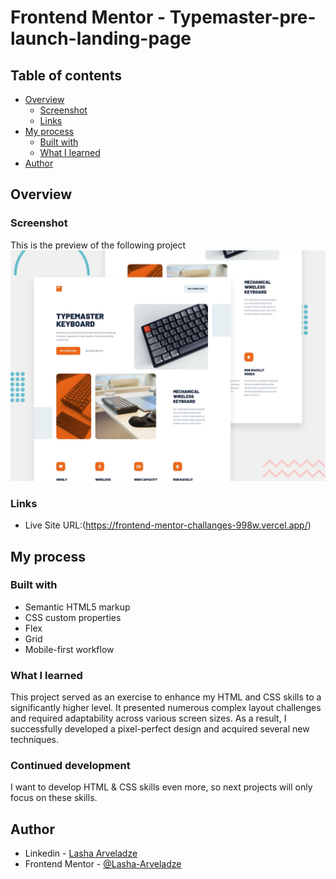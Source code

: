 # Frontend Mentor - Typemaster-pre-launch-landing-page

## Table of contents

- [Overview](#overview)
  - [Screenshot](#screenshot)
  - [Links](#links)
- [My process](#my-process)
  - [Built with](#built-with)
  - [What I learned](#what-i-learned)
- [Author](#author)

## Overview

### Screenshot

This is the preview of the following project
![Desktop Preview](./preview.jpg)

### Links

- Live Site URL:(https://frontend-mentor-challanges-998w.vercel.app/)

## My process

### Built with

- Semantic HTML5 markup
- CSS custom properties
- Flex
- Grid
- Mobile-first workflow

### What I learned

This project served as an exercise to enhance my HTML and CSS skills to a significantly higher level. It presented numerous complex layout challenges and required adaptability across various screen sizes. As a result, I successfully developed a pixel-perfect design and acquired several new techniques.

### Continued development

I want to develop HTML & CSS skills even more, so next projects will only focus on these skills.

## Author

- Linkedin - [Lasha Arveladze](https://www.linkedin.com/in/lasha-arveladze-3a233b327/)
- Frontend Mentor - [@Lasha-Arveladze](https://www.frontendmentor.io/profile/Lasha-Arveladze)
